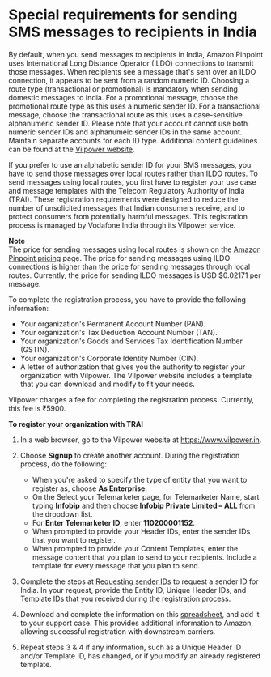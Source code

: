 # Special requirements for sending SMS messages to recipients in India<a name="channels-sms-awssupport-sender-id-india"></a>

By default, when you send messages to recipients in India, Amazon Pinpoint uses International Long Distance Operator \(ILDO\) connections to transmit those messages\. When recipients see a message that's sent over an ILDO connection, it appears to be sent from a random numeric ID\. Choosing a route type \(transactional or promotional\) is mandatory when sending domestic messages to India\. For a promotional message, choose the promotional route type as this uses a numeric sender ID\. For a transactional message, choose the transactional route as this uses a case\-sensitive alphanumeric sender ID\. Please note that your account cannot use both numeric sender IDs and alphanumeic sender IDs in the same account\. Maintain separate accounts for each ID type\. Additional content guidelines can be found at the [Vilpower website](https://www.vilpower.in)\.

If you prefer to use an alphabetic sender ID for your SMS messages, you have to send those messages over local routes rather than ILDO routes\. To send messages using local routes, you first have to register your use case and message templates with the Telecom Regulatory Authority of India \(TRAI\)\. These registration requirements were designed to reduce the number of unsolicited messages that Indian consumers receive, and to protect consumers from potentially harmful messages\. This registration process is managed by Vodafone India through its Vilpower service\.

**Note**  
The price for sending messages using local routes is shown on the [Amazon Pinpoint pricing](https://aws.amazon.com/pinpoint/pricing/) page\. The price for sending messages using ILDO connections is higher than the price for sending messages through local routes\. Currently, the price for sending ILDO messages is USD $0\.02171 per message\.

To complete the registration process, you have to provide the following information:
+ Your organization's Permanent Account Number \(PAN\)\.
+ Your organization's Tax Deduction Account Number \(TAN\)\.
+ Your organization's Goods and Services Tax Identification Number \(GSTIN\)\.
+ Your organization's Corporate Identity Number \(CIN\)\.
+ A letter of authorization that gives you the authority to register your organization with Vilpower\. The Vilpower website includes a template that you can download and modify to fit your needs\.

Vilpower charges a fee for completing the registration process\. Currently, this fee is ₹5900\.

**To register your organization with TRAI**

1. In a web browser, go to the Vilpower website at [https://www\.vilpower\.in](https://www.vilpower.in)\.

1. Choose **Signup** to create another account\. During the registration process, do the following:
   + When you're asked to specify the type of entity that you want to register as, choose **As Enterprise**\.
   + On the Select your Telemarketer page, for Telemarketer Name, start typing **Infobip** and then choose **Infobip Private Limited – ALL** from the dropdown list\.
   +  For **Enter Telemarketer ID**, enter **110200001152**\.
   + When prompted to provide your Header IDs, enter the sender IDs that you want to register\.
   + When prompted to provide your Content Templates, enter the message content that you plan to send to your recipients\. Include a template for every message that you plan to send\. 

1. Complete the steps at [Requesting sender IDs](channels-sms-awssupport-sender-id.md) to request a sender ID for India\. In your request, provide the Entity ID, Unique Header IDs, and Template IDs that you received during the registration process\.

1. Download and complete the information on this [spreadsheet](samples/India_DLT_Template_Validation.zip), and add it to your support case\. This provides additional information to Amazon, allowing successful registration with downstream carriers\.

1. Repeat steps 3 & 4 if any information, such as a Unique Header ID and/or Template ID, has changed, or if you modify an already registered template\.